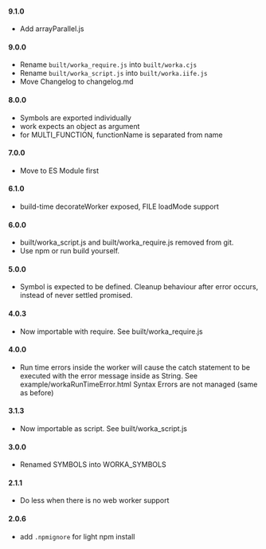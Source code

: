 
#### 9.1.0

 * Add arrayParallel.js

#### 9.0.0

 * Rename `built/worka_require.js` into `built/worka.cjs`
 * Rename `built/worka_script.js` into `built/worka.iife.js`
 * Move Changelog to changelog.md

#### 8.0.0

 * Symbols are exported individually
 * work expects an object as argument
 * for MULTI_FUNCTION, functionName is separated from name

#### 7.0.0

 * Move to ES Module first

#### 6.1.0

 * build-time decorateWorker exposed, FILE loadMode support

#### 6.0.0

 * built/worka_script.js and built/worka_require.js removed from git.
 * Use npm or run build yourself.

#### 5.0.0

 * Symbol is expected to be defined. Cleanup behaviour after error occurs, instead of never settled promised.

#### 4.0.3

 * Now importable with require. See built/worka_require.js

#### 4.0.0

 * Run time errors inside the worker will cause the catch statement to be executed with the error message inside as String. See example/workaRunTimeError.html Syntax Errors are not managed (same as before)

#### 3.1.3

 * Now importable as script. See built/worka_script.js

#### 3.0.0

 * Renamed SYMBOLS into WORKA_SYMBOLS

#### 2.1.1

 * Do less when there is no web worker support

#### 2.0.6

 * add `.npmignore` for light npm install